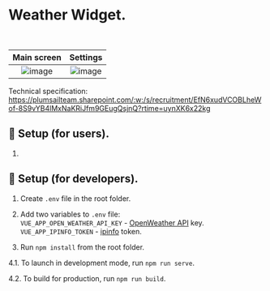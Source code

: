 # Weather Widget.

<br/>

Main screen             |  Settings
:-------------------------:|:-------------------------:
![image](https://user-images.githubusercontent.com/69040554/183031744-f9f625b8-0ce6-4c5d-8566-6caca02c500e.png)  |  ![image](https://user-images.githubusercontent.com/69040554/183032398-6af9af3a-2977-4668-b423-7ca2f1eb115e.png)

Technical specification: https://plumsailteam.sharepoint.com/:w:/s/recruitment/EfN6xudVCOBLheWof-8S9vYB4lMxNaKRiJfm9GEugQsjnQ?rtime=uynXK6x22kg

## 📍 Setup (for users).

1. <script type="text/javascript" src=""></script>

## 📍 Setup (for developers).

1. Create `.env` file in the root folder.

2. Add two variables to `.env` file: <br/>
`VUE_APP_OPEN_WEATHER_API_KEY` - [OpenWeather API](https://openweathermap.org/api) key.<br/>
`VUE_APP_IPINFO_TOKEN` - [ipinfo](https://ipinfo.io/) token.

3. Run `npm install` from the root folder.

4.1. To launch in development mode, run `npm run serve`.

4.2. To build for production, run `npm run build`.
